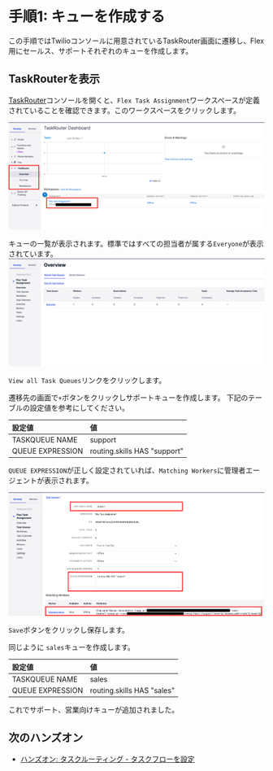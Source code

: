#  手順1: キューを作成する

この手順ではTwilioコンソールに用意されているTaskRouter画面に遷移し、Flex用にセールス、サポートそれぞれのキューを作成します。

## TaskRouterを表示

[TaskRouter](https://www.twilio.com/console/taskrouter)コンソールを開くと、`Flex Task Assignment`ワークスペースが定義されていることを確認できます。このワークスペースをクリックします。

![Flex Admin Console](../assets/04-Console-TaskRouter.png)

キューの一覧が表示されます。標準ではすべての担当者が属する`Everyone`が表示されています。
![Flex TaskQueues](../assets/04-TaskQueues.png)

`View all Task Queues`リンクをクリックします。

遷移先の画面で`+`ボタンをクリックしサポートキューを作成します。
下記のテーブルの設定値を参考にしてください。

|設定値|値|
|:----|:----|
|TASKQUEUE NAME| support |
|QUEUE EXPRESSION| routing.skills HAS \"support\"|

`QUEUE EXPRESSION`が正しく設定されていれば、`Matching Workers`に管理者エージェントが表示されます。

![support queue](../assets/04-Support-Queue.png)

`Save`ボタンをクリックし保存します。

同じように `sales`キューを作成します。

|設定値|値|
|:----|:----|
|TASKQUEUE NAME| sales |
|QUEUE EXPRESSION| routing.skills HAS "sales"|

これでサポート、営業向けキューが追加されました。

## 次のハンズオン

- [ハンズオン: タスクルーティング - タスクフローを設定](../05-Task-Routing-Workflow/00-Overview.md)

